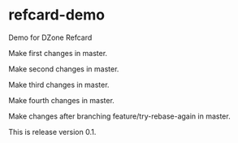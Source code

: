 # refcard-demo
Demo for DZone Refcard

Make first changes in master.

Make second changes in master.

Make third changes in master.

Make fourth changes in master.

Make changes after branching feature/try-rebase-again in master.

This is release version 0.1.